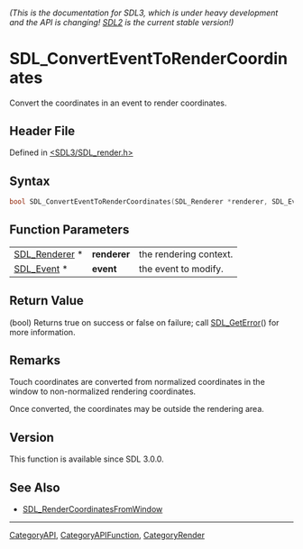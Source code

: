 ###### (This is the documentation for SDL3, which is under heavy development and the API is changing! [SDL2](https://wiki.libsdl.org/SDL2/) is the current stable version!)
# SDL_ConvertEventToRenderCoordinates

Convert the coordinates in an event to render coordinates.

## Header File

Defined in [<SDL3/SDL_render.h>](https://github.com/libsdl-org/SDL/blob/main/include/SDL3/SDL_render.h)

## Syntax

```c
bool SDL_ConvertEventToRenderCoordinates(SDL_Renderer *renderer, SDL_Event *event);
```

## Function Parameters

|                                |              |                        |
| ------------------------------ | ------------ | ---------------------- |
| [SDL_Renderer](SDL_Renderer) * | **renderer** | the rendering context. |
| [SDL_Event](SDL_Event) *       | **event**    | the event to modify.   |

## Return Value

(bool) Returns true on success or false on failure; call
[SDL_GetError](SDL_GetError)() for more information.

## Remarks

Touch coordinates are converted from normalized coordinates in the window
to non-normalized rendering coordinates.

Once converted, the coordinates may be outside the rendering area.

## Version

This function is available since SDL 3.0.0.

## See Also

- [SDL_RenderCoordinatesFromWindow](SDL_RenderCoordinatesFromWindow)

----
[CategoryAPI](CategoryAPI), [CategoryAPIFunction](CategoryAPIFunction), [CategoryRender](CategoryRender)

